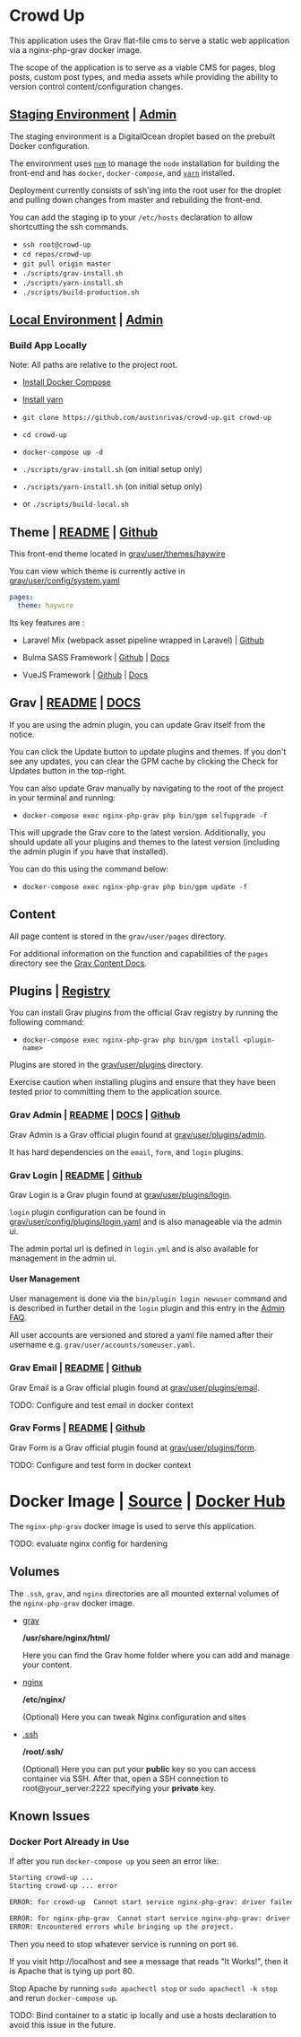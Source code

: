 # Crowd Up

This application uses the Grav flat-file cms to serve a static web application via a nginx-php-grav docker image.

The scope of the application is to serve as a viable CMS for pages, blog posts, custom post types, and media assets while providing
the ability to version control content/configuration changes.

## [Staging Environment](http://159.89.241.84/) | [Admin](http://159.89.241.84/admin)

The staging environment is a DigitalOcean droplet based on the prebuilt Docker configuration.

The environment uses [`nvm`](https://github.com/creationix/nvm) to manage the `node` installation for building the front-end and has `docker`, `docker-compose`, and [`yarn`](https://yarnpkg.com/en/docs/install#linux-tab) installed.

Deployment currently consists of ssh'ing into the root user for the droplet and pulling down changes from master and rebuilding the front-end.

You can add the staging ip to your `/etc/hosts` declaration to allow shortcutting the ssh commands.

* `ssh root@crowd-up`
* `cd repos/crowd-up`
* `git pull origin master`
* `./scripts/grav-install.sh`
* `./scripts/yarn-install.sh`
* `./scripts/build-production.sh`

## [Local Environment](http://localhost) | [Admin](http://localhost/admin)

### Build App Locally

Note: All paths are relative to the project root.

- [Install Docker Compose](https://docs.docker.com/compose/install/)

- [Install yarn](https://yarnpkg.com/lang/en/docs/install/)

- `git clone https://github.com/austinrivas/crowd-up.git crowd-up`

- `cd crowd-up`

- `docker-compose up -d`

- `./scripts/grav-install.sh` (on initial setup only)

- `./scripts/yarn-install.sh` (on initial setup only)

- or `./scripts/build-local.sh`

## Theme | [README](grav/user/themes/haywire/README.md) | [Github](https://github.com/robbinfellow/haywire-grav)

This front-end theme located in [grav/user/themes/haywire](grav/user/themes/haywire)

You can view which theme is currently active in [grav/user/config/system.yaml](grav/user/config/system.yaml)

```yaml
pages:
  theme: haywire
```

Its key features are : 

- Laravel Mix (webpack asset pipeline wrapped in Laravel) | [Github](https://github.com/JeffreyWay/laravel-mix)

- Bulma SASS Framework | [Github](https://github.com/jgthms/bulma) | [Docs](https://bulma.io/documentation/overview/start/)

- VueJS Framework | [Github](https://github.com/vuejs/vue) | [Docs](https://vuejs.org/v2/guide/)

## Grav | [README](grav/README.md) | [DOCS](https://learn.getgrav.org/)

If you are using the admin plugin, you can update Grav itself from the notice. 

You can click the Update button to update plugins and themes. If you don't see any updates, you can clear the GPM cache by clicking the Check for Updates button in the top-right.

You can also update Grav manually by navigating to the root of the project in your terminal and running:

- `docker-compose exec nginx-php-grav php bin/gpm selfupgrade -f`

This will upgrade the Grav core to the latest version. Additionally, you should update all your plugins and themes to the latest version (including the admin plugin if you have that installed).

You can do this using the command below:

- `docker-compose exec nginx-php-grav php bin/gpm update -f`

## Content

All page content is stored in the `grav/user/pages` directory.

For additional information on the function and capabilities of the `pages` directory see the [Grav Content Docs](https://learn.getgrav.org/content).

## Plugins | [Registry](https://getgrav.org/downloads/plugins)

You can install Grav plugins from the official Grav registry by running the following command:

- `docker-compose exec nginx-php-grav php bin/gpm install <plugin-name>`

Plugins are stored in the [grav/user/plugins](grav/user/plugins) directory.

Exercise caution when installing plugins and ensure that they have been tested prior to committing them to the application source.

### Grav Admin | [README](grav/user/plugins/admin/README.md) | [DOCS](https://learn.getgrav.org/admin-panel) | [Github](https://github.com/getgrav/grav-plugin-admin)

Grav Admin is a Grav official plugin found at [grav/user/plugins/admin](grav/user/plugins/admin).

It has hard dependencies on the `email`, `form`, and `login` plugins.

### Grav Login | [README](grav/user/plugins/login/README.md) | [Github](https://github.com/getgrav/grav-plugin-login)

Grav Login is a Grav plugin found at [grav/user/plugins/login](grav/user/plugins/login).

`login` plugin configuration can be found in [grav/user/config/plugins/login.yaml](grav/user/config/plugins/login.yaml) and is also manageable via the admin ui.

The admin portal url is defined in `login.yml` and is also available for management in the admin ui.

#### User Management

User management is done via the `bin/plugin login newuser` command and is described in further detail in the `login` plugin and this entry in the [Admin FAQ](https://learn.getgrav.org/admin-panel/faq#adding-and-managing-users).

All user accounts are versioned and stored a yaml file named after their username e.g. `grav/user/accounts/someuser.yaml`.

### Grav Email | [README](grav/user/plugins/email/README.md) | [Github](https://github.com/getgrav/grav-plugin-email)

Grav Email is a Grav official plugin found at [grav/user/plugins/email](grav/user/plugins/email).

TODO: Configure and test email in docker context

### Grav Forms | [README](grav/user/plugins/form/README.md) | [Github](https://github.com/getgrav/grav-plugin-form)

Grav Form is a Grav official plugin found at [grav/user/plugins/form](grav/user/plugins/form).

TODO: Configure and test form in docker context

# Docker Image | [Source](https://github.com/austinrivas/nginx-php-grav) | [Docker Hub](https://hub.docker.com/r/austinrivas/nginx-php-grav/)

The `nginx-php-grav` docker image is used to serve this application.

TODO: evaluate nginx config for hardening

## Volumes

The `.ssh`, `grav`, and `nginx` directories are all mounted external volumes of the `nginx-php-grav` docker image.

+ [grav](grav) 
    
    **/usr/share/nginx/html/**

  Here you can find the Grav home folder where you can add and manage your content.

+ [nginx](nginx) 

    **/etc/nginx/**

  (Optional) Here you can tweak Nginx configuration and sites 

+ [.ssh](.ssh) 

    **/root/.ssh/**

  (Optional) Here you can put your **public** key so you can access container via SSH. After that, open a SSH connection to root@your_server:2222 specifying your **private** key.
  
## Known Issues

### Docker Port Already in Use

If after you run `docker-compose up` you seen an error like:

```bash
Starting crowd-up ... 
Starting crowd-up ... error

ERROR: for crowd-up  Cannot start service nginx-php-grav: driver failed programming external connectivity on endpoint crowd-up (ce07c3b7c8c4c93c90370e8e0843f79e2fdbf892681374382b9b08317d0a057d): Error starting userland proxy: Bind for 0.0.0.0:80: unexpected error (Failure EADDRINUSE)

ERROR: for nginx-php-grav  Cannot start service nginx-php-grav: driver failed programming external connectivity on endpoint crowd-up (ce07c3b7c8c4c93c90370e8e0843f79e2fdbf892681374382b9b08317d0a057d): Error starting userland proxy: Bind for 0.0.0.0:80: unexpected error (Failure EADDRINUSE)
ERROR: Encountered errors while bringing up the project.
```

Then you need to stop whatever service is running on port `80`.

If you visit http://localhost and see a message that reads "It Works!", then it is Apache that is tying up port 80.

Stop Apache by running `sudo apachectl stop` or `sudo apachectl -k stop` and rerun `docker-compose up`.

TODO: Bind container to a static ip locally and use a hosts declaration to avoid this issue in the future.
